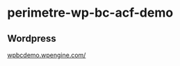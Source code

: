 # perimetre-wp-bc-acf-demo

## Wordpress 

[wpbcdemo.wpengine.com/](https://wpbcdemo.wpengine.com/)

